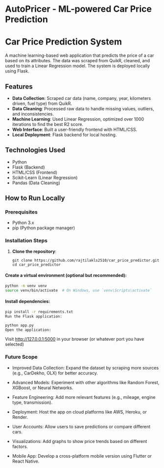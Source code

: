 # AutoPricer - ML-powered Car Price Prediction

# Car Price Prediction System

A machine learning-based web application that predicts the price of a car based on its attributes. The data was scraped from QuikR, cleaned, and used to train a Linear Regression model. The system is deployed locally using Flask.

## Features
- **Data Collection**: Scraped car data (name, company, year, kilometers driven, fuel type) from QuikR.
- **Data Cleaning**: Processed raw data to handle missing values, outliers, and inconsistencies.
- **Machine Learning**: Used Linear Regression, optimized over 1000 iterations to find the best R2 score.
- **Web Interface**: Built a user-friendly frontend with HTML/CSS.
- **Local Deployment**: Flask backend for local hosting.

## Technologies Used
- Python
- Flask (Backend)
- HTML/CSS (Frontend)
- Scikit-Learn (Linear Regression)
- Pandas (Data Cleaning)

## How to Run Locally

### Prerequisites
- Python 3.x
- pip (Python package manager)

### Installation Steps
1. **Clone the repository**:
   ```{bash}
   git clone https://github.com/rajtilakls2510/car_price_predictor.git
   cd car_price_predictor
   ```

#### Create a virtual environment (optional but recommended):

```bash
python -m venv venv
source venv/bin/activate  # On Windows, use `venv\Scripts\activate`
```

#### Install dependencies:

```bash
pip install -r requirements.txt
Run the Flask application:
```
```bash
python app.py
Open the application:
```
Visit http://127.0.0.1:5000 in your browser (or whatever port you have selected)

### Future Scope
- Improved Data Collection: Expand the dataset by scraping more sources (e.g., CarDekho, OLX) for better accuracy.

- Advanced Models: Experiment with other algorithms like Random Forest, XGBoost, or Neural Networks.

- Feature Engineering: Add more relevant features (e.g., mileage, engine type, transmission).

- Deployment: Host the app on cloud platforms like AWS, Heroku, or Render.

- User Accounts: Allow users to save predictions or compare different cars.

- Visualizations: Add graphs to show price trends based on different factors.

- Mobile App: Develop a cross-platform mobile version using Flutter or React Native.
